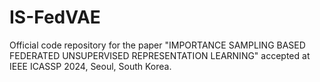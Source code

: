 # IS-FedVAE
Official code repository for the paper "IMPORTANCE SAMPLING BASED FEDERATED UNSUPERVISED REPRESENTATION LEARNING" accepted at IEEE ICASSP 2024, Seoul, South Korea.
